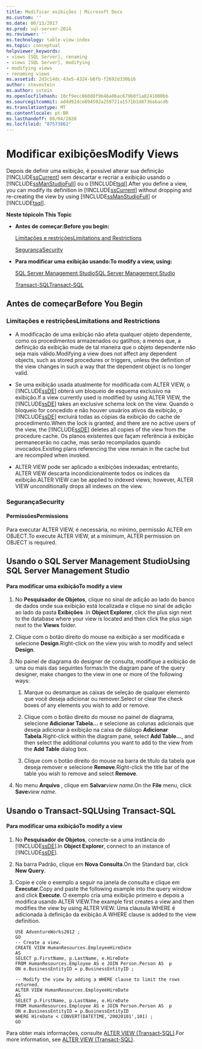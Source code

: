 ```yaml
---
title: Modificar exibições | Microsoft Docs
ms.custom: ''
ms.date: 06/13/2017
ms.prod: sql-server-2014
ms.reviewer: ''
ms.technology: table-view-index
ms.topic: conceptual
helpviewer_keywords:
- views [SQL Server], renaming
- views [SQL Server], modifying
- modifying views
- renaming views
ms.assetid: 2d3c14dc-43e5-4324-b8fb-f2692d330b16
author: stevestein
ms.author: sstein
ms.openlocfilehash: 10cf9ecc860d8f9b46a06ac679b0f1a8241000bb
ms.sourcegitcommit: ad4d92dce894592a259721a1571b1d8736abacdb
ms.translationtype: MT
ms.contentlocale: pt-BR
ms.lasthandoff: 08/04/2020
ms.locfileid: "87573862"
---
```

# <a name="modify-views"></a><span data-ttu-id="8a515-102">Modificar exibições</span><span class="sxs-lookup"><span data-stu-id="8a515-102">Modify Views</span></span>
  <span data-ttu-id="8a515-103">Depois de definir uma exibição, é possível alterar sua definição [!INCLUDE[ssCurrent](../../includes/sscurrent-md.md)] sem descartar e recriar a exibição usando o [!INCLUDE[ssManStudioFull](../../includes/ssmanstudiofull-md.md)] ou o [!INCLUDE[tsql](../../includes/tsql-md.md)].</span><span class="sxs-lookup"><span data-stu-id="8a515-103">After you define a view, you can modify its definition in [!INCLUDE[ssCurrent](../../includes/sscurrent-md.md)] without dropping and re-creating the view by using [!INCLUDE[ssManStudioFull](../../includes/ssmanstudiofull-md.md)] or [!INCLUDE[tsql](../../includes/tsql-md.md)].</span></span>  
  
 <span data-ttu-id="8a515-104">**Neste tópico**</span><span class="sxs-lookup"><span data-stu-id="8a515-104">**In This Topic**</span></span>  
  
-   <span data-ttu-id="8a515-105">**Antes de começar:**</span><span class="sxs-lookup"><span data-stu-id="8a515-105">**Before you begin:**</span></span>  
  
     [<span data-ttu-id="8a515-106">Limitações e restrições</span><span class="sxs-lookup"><span data-stu-id="8a515-106">Limitations and Restrictions</span></span>](#Restrictions)  
  
     [<span data-ttu-id="8a515-107">Segurança</span><span class="sxs-lookup"><span data-stu-id="8a515-107">Security</span></span>](#Security)  
  
-   <span data-ttu-id="8a515-108">**Para modificar uma exibição usando:**</span><span class="sxs-lookup"><span data-stu-id="8a515-108">**To modify a view, using:**</span></span>  
  
     [<span data-ttu-id="8a515-109">SQL Server Management Studio</span><span class="sxs-lookup"><span data-stu-id="8a515-109">SQL Server Management Studio</span></span>](#SSMSProcedure)  
  
     [<span data-ttu-id="8a515-110">Transact-SQL</span><span class="sxs-lookup"><span data-stu-id="8a515-110">Transact-SQL</span></span>](#TsqlProcedure)  
  
##  <a name="before-you-begin"></a><a name="BeforeYouBegin"></a> <span data-ttu-id="8a515-111">Antes de começar</span><span class="sxs-lookup"><span data-stu-id="8a515-111">Before You Begin</span></span>  
  
###  <a name="limitations-and-restrictions"></a><a name="Restrictions"></a> <span data-ttu-id="8a515-112">Limitações e restrições</span><span class="sxs-lookup"><span data-stu-id="8a515-112">Limitations and Restrictions</span></span>  
  
-   <span data-ttu-id="8a515-113">A modificação de uma exibição não afeta qualquer objeto dependente, como os procedimentos armazenados ou gatilhos; a menos que, a definição da exibição mude de tal maneira que o objeto dependente não seja mais válido.</span><span class="sxs-lookup"><span data-stu-id="8a515-113">Modifying a view does not affect any dependent objects, such as stored procedures or triggers, unless the definition of the view changes in such a way that the dependent object is no longer valid.</span></span>  
  
-   <span data-ttu-id="8a515-114">Se uma exibição usada atualmente for modificada com ALTER VIEW, o [!INCLUDE[ssDE](../../includes/ssde-md.md)] obterá um bloqueio de esquema exclusivo na exibição.</span><span class="sxs-lookup"><span data-stu-id="8a515-114">If a view currently used is modified by using ALTER VIEW, the [!INCLUDE[ssDE](../../includes/ssde-md.md)] takes an exclusive schema lock on the view.</span></span> <span data-ttu-id="8a515-115">Quando o bloqueio for concedido e não houver usuários ativos da exibição, o [!INCLUDE[ssDE](../../includes/ssde-md.md)] excluirá todas as cópias da exibição do cache de procedimento.</span><span class="sxs-lookup"><span data-stu-id="8a515-115">When the lock is granted, and there are no active users of the view, the [!INCLUDE[ssDE](../../includes/ssde-md.md)] deletes all copies of the view from the procedure cache.</span></span> <span data-ttu-id="8a515-116">Os planos existentes que façam referência à exibição permanecerão no cache, mas serão recompilados quando invocados.</span><span class="sxs-lookup"><span data-stu-id="8a515-116">Existing plans referencing the view remain in the cache but are recompiled when invoked.</span></span>  
  
-   <span data-ttu-id="8a515-117">ALTER VIEW pode ser aplicado a exibições indexadas; entretanto, ALTER VIEW descarta incondicionalmente todos os índices da exibição.</span><span class="sxs-lookup"><span data-stu-id="8a515-117">ALTER VIEW can be applied to indexed views; however, ALTER VIEW unconditionally drops all indexes on the view.</span></span>  
  
###  <a name="security"></a><a name="Security"></a> <span data-ttu-id="8a515-118">Segurança</span><span class="sxs-lookup"><span data-stu-id="8a515-118">Security</span></span>  
  
####  <a name="permissions"></a><a name="Permissions"></a> <span data-ttu-id="8a515-119">Permissões</span><span class="sxs-lookup"><span data-stu-id="8a515-119">Permissions</span></span>  
 <span data-ttu-id="8a515-120">Para executar ALTER VIEW, é necessária, no mínimo, permissão ALTER em OBJECT.</span><span class="sxs-lookup"><span data-stu-id="8a515-120">To execute ALTER VIEW, at a minimum, ALTER permission on OBJECT is required.</span></span>  
  
##  <a name="using-sql-server-management-studio"></a><a name="SSMSProcedure"></a> <span data-ttu-id="8a515-121">Usando o SQL Server Management Studio</span><span class="sxs-lookup"><span data-stu-id="8a515-121">Using SQL Server Management Studio</span></span>  
  
#### <a name="to-modify-a-view"></a><span data-ttu-id="8a515-122">Para modificar uma exibição</span><span class="sxs-lookup"><span data-stu-id="8a515-122">To modify a view</span></span>  
  
1.  <span data-ttu-id="8a515-123">No **Pesquisador de Objetos**, clique no sinal de adição ao lado do banco de dados onde sua exibição está localizada e clique no sinal de adição ao lado da pasta **Exibições** .</span><span class="sxs-lookup"><span data-stu-id="8a515-123">In **Object Explorer**, click the plus sign next to the database where your view is located and then click the plus sign next to the **Views** folder.</span></span>  
  
2.  <span data-ttu-id="8a515-124">Clique com o botão direito do mouse na exibição a ser modificada e selecione **Design**.</span><span class="sxs-lookup"><span data-stu-id="8a515-124">Right-click on the view you wish to modify and select **Design**.</span></span>  
  
3.  <span data-ttu-id="8a515-125">No painel de diagrama do designer de consulta, modifique a exibição de uma ou mais das seguintes formas:</span><span class="sxs-lookup"><span data-stu-id="8a515-125">In the diagram pane of the query designer, make changes to the view in one or more of the following ways:</span></span>  
  
    1.  <span data-ttu-id="8a515-126">Marque ou desmarque as caixas de seleção de qualquer elemento que você deseja adicionar ou remover.</span><span class="sxs-lookup"><span data-stu-id="8a515-126">Select or clear the check boxes of any elements you wish to add or remove.</span></span>  
  
    2.  <span data-ttu-id="8a515-127">Clique com o botão direito do mouse no painel de diagrama, selecione **Adicionar Tabela...** e selecione as colunas adicionais que deseja adicionar à exibição na caixa de diálogo **Adicionar Tabela**.</span><span class="sxs-lookup"><span data-stu-id="8a515-127">Right-click within the diagram pane, select **Add Table...**, and then select the additional columns you want to add to the view from the **Add Table** dialog box.</span></span>  
  
    3.  <span data-ttu-id="8a515-128">Clique com o botão direito do mouse na barra de título da tabela que deseja remover e selecione **Remove**.</span><span class="sxs-lookup"><span data-stu-id="8a515-128">Right-click the title bar of the table you wish to remove and select **Remove**.</span></span>  
  
4.  <span data-ttu-id="8a515-129">No menu **Arquivo** , clique em **Salvar**_view name_.</span><span class="sxs-lookup"><span data-stu-id="8a515-129">On the **File** menu, click **Save**_view name_.</span></span>  
  
##  <a name="using-transact-sql"></a><a name="TsqlProcedure"></a> <span data-ttu-id="8a515-130">Usando o Transact-SQL</span><span class="sxs-lookup"><span data-stu-id="8a515-130">Using Transact-SQL</span></span>  
  
#### <a name="to-modify-a-view"></a><span data-ttu-id="8a515-131">Para modificar uma exibição</span><span class="sxs-lookup"><span data-stu-id="8a515-131">To modify a view</span></span>  
  
1.  <span data-ttu-id="8a515-132">No **Pesquisador de Objetos**, conecte-se a uma instância do [!INCLUDE[ssDE](../../includes/ssde-md.md)].</span><span class="sxs-lookup"><span data-stu-id="8a515-132">In **Object Explorer**, connect to an instance of [!INCLUDE[ssDE](../../includes/ssde-md.md)].</span></span>  
  
2.  <span data-ttu-id="8a515-133">Na barra Padrão, clique em **Nova Consulta**.</span><span class="sxs-lookup"><span data-stu-id="8a515-133">On the Standard bar, click **New Query**.</span></span>  
  
3.  <span data-ttu-id="8a515-134">Copie e cole o exemplo a seguir na janela de consulta e clique em **Executar**.</span><span class="sxs-lookup"><span data-stu-id="8a515-134">Copy and paste the following example into the query window and click **Execute**.</span></span> <span data-ttu-id="8a515-135">O exemplo cria uma exibição primeiro e depois a modifica usando ALTER VIEW.</span><span class="sxs-lookup"><span data-stu-id="8a515-135">The example first creates a view and then modifies the view by using ALTER VIEW.</span></span> <span data-ttu-id="8a515-136">Uma cláusula WHERE é adicionada à definição da exibição.</span><span class="sxs-lookup"><span data-stu-id="8a515-136">A WHERE clause is added to the view definition.</span></span>  
  
    ```  
    USE AdventureWorks2012 ;  
    GO  
    -- Create a view.  
    CREATE VIEW HumanResources.EmployeeHireDate  
    AS  
    SELECT p.FirstName, p.LastName, e.HireDate  
    FROM HumanResources.Employee AS e JOIN Person.Person AS  p  
    ON e.BusinessEntityID = p.BusinessEntityID ;   
  
    -- Modify the view by adding a WHERE clause to limit the rows returned.  
    ALTER VIEW HumanResources.EmployeeHireDate  
    AS  
    SELECT p.FirstName, p.LastName, e.HireDate  
    FROM HumanResources.Employee AS e JOIN Person.Person AS  p  
    ON e.BusinessEntityID = p.BusinessEntityID  
    WHERE HireDate < CONVERT(DATETIME,'20020101',101) ;   
    GO  
    ```  
  
 <span data-ttu-id="8a515-137">Para obter mais informações, consulte [ALTER VIEW &#40;Transact-SQL&#41;](/sql/t-sql/statements/alter-view-transact-sql).</span><span class="sxs-lookup"><span data-stu-id="8a515-137">For more information, see [ALTER VIEW &#40;Transact-SQL&#41;](/sql/t-sql/statements/alter-view-transact-sql).</span></span>  
  
  
